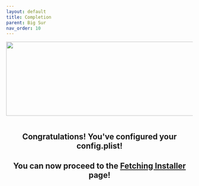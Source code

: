 ```yaml
---
layout: default
title: Completion
parent: Big Sur
nav_order: 10
---
```


<p align="center">
  <img width="650" height="200" src="../../../assets/HeaderCongrats.png">
</p>

<a href="https://raw.githubusercontent.com/royalgraphx/DarwinKVM/main/docs/assets/OpenCoreEFIComplete2.png"><img src="../../../assets/OpenCoreEFIComplete2.png" alt=""></a>

<h2 align="center">Congratulations! You've configured your config.plist!</h2>

<h2 align="center">You can now proceed to the <a href="../../../infocenter/06-FetchingInstaller/index">Fetching Installer</a> page!</h2>
